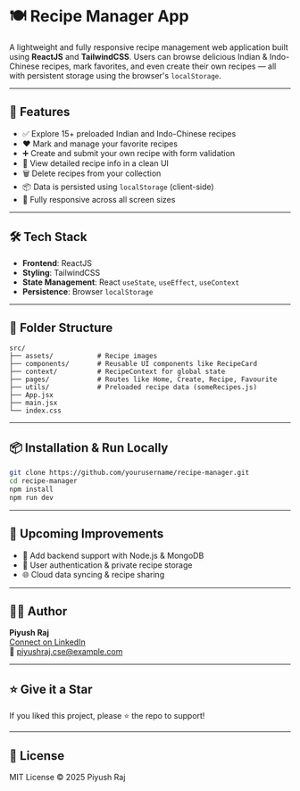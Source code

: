 # 🍽️ Recipe Manager App

A lightweight and fully responsive recipe management web application built using **ReactJS** and **TailwindCSS**. Users can browse delicious Indian & Indo-Chinese recipes, mark favorites, and even create their own recipes — all with persistent storage using the browser's `localStorage`.

---

## 🚀 Features

- ✅ Explore 15+ preloaded Indian and Indo-Chinese recipes
- ❤️ Mark and manage your favorite recipes
- ➕ Create and submit your own recipe with form validation
- 📝 View detailed recipe info in a clean UI
- 🗑️ Delete recipes from your collection
- 📦 Data is persisted using `localStorage` (client-side)
- 📱 Fully responsive across all screen sizes

---

## 🛠️ Tech Stack

- **Frontend**: ReactJS
- **Styling**: TailwindCSS
- **State Management**: React `useState`, `useEffect`, `useContext`
- **Persistence**: Browser `localStorage`

---

## 📁 Folder Structure

```
src/
├── assets/           # Recipe images
├── components/       # Reusable UI components like RecipeCard
├── context/          # RecipeContext for global state
├── pages/            # Routes like Home, Create, Recipe, Favourite
├── utils/            # Preloaded recipe data (someRecipes.js)
├── App.jsx
├── main.jsx
└── index.css
```

---

## 📦 Installation & Run Locally

```bash
git clone https://github.com/yourusername/recipe-manager.git
cd recipe-manager
npm install
npm run dev
```

---

## 📌 Upcoming Improvements

- 🔐 Add backend support with Node.js & MongoDB
- 👥 User authentication & private recipe storage
- 🌐 Cloud data syncing & recipe sharing

---

## 🙋‍♂️ Author

**Piyush Raj**  
[Connect on LinkedIn](https://www.linkedin.com/in/piyush-raj-sharma/)  
📧 piyushraj.cse@example.com

---

## ⭐️ Give it a Star

If you liked this project, please ⭐️ the repo to support!

---

## 📄 License

MIT License © 2025 Piyush Raj
